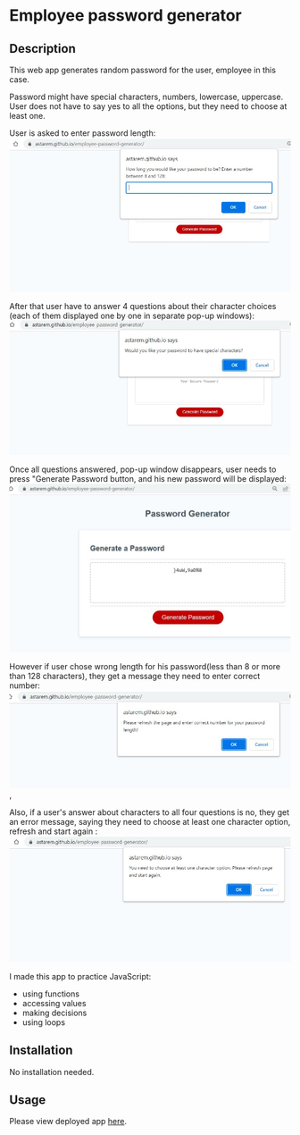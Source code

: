 # Employee password generator

## Description

This web app generates random password for the user, employee in this case. 

Password might have special characters, numbers, lowercase, uppercase. User does not have to say yes to all the options, but they need to choose at least one.

User is asked to enter password length:
![start](images/start.jpg)

After that user have to answer 4 questions about their character choices (each of them displayed one by one in separate pop-up windows):
![questions about characters](images/characters.jpg)

Once all questions answered, pop-up window disappears, user needs to press "Generate Password button, and his new password will be displayed:  
![password generated](images/success.jpg)


However if user chose wrong length for his password(less than 8 or more than 128 characters), they get a message they need to enter correct number:
![incorrect length](images/numFalse.jpg), 


Also, if a user's answer about characters to all four questions is no, they get an error message, saying they need to choose at least one character option, refresh and start again :
![did not choose any characters](images/charFalse.jpg)

I made this app to practice JavaScript:
- using functions
- accessing values
- making decisions 
- using loops
  
## Installation

No installation needed.
## Usage

Please view deployed app [here](https://astarem.github.io/employee-password-generator/).
